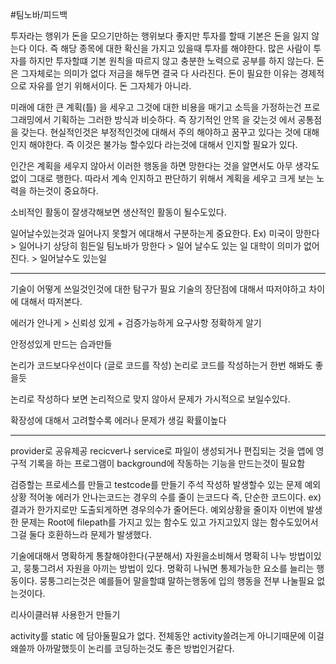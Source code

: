 #팀노바/피드백 

투자라는 행위가  돈을 모으기만하는 행위보다 좋지만 투자를 할때 기본은 돈을 잃지 않는다 이다.
즉 해당 종목에 대한 확신을 가지고 있을때 투자를 해야한다.
많은 사람이 투자를 하지만 투자할떄 기본 원칙을 따르지 않고 충분한 노력으로 공부를 하지 않는다.
돈은 그자체로는 의미가 없다 저금을 해두면 결국 다 사라진다.
돈이 필요한 이유는 경제적으로 자유를 얻기 위해서이다. 돈 그자체가 아니라.

미래에 대한 큰 계획(틀) 을 세우고 그것에 대한 비용을 매기고 소득을 가정하는건 
프로그래밍에서 기획하는 그러한 방식과 비슷하다.
즉 장기적인 안목 을 갖는것 에서 공통점을 갖는다.
현실적인것은
부정적인것에 대해서 주의 해야하고
꿈꾸고 있다는 것에 대해 인지 해야한다. 즉 이것은 불가능 할수있다 라는것에 대해서 인지할 필요가 있다. 

인간은 계획을 세우지 않아서 이러한 행동을 하면 망한다는 것을 알면서도 아무 생각도 없이 그대로 행한다.
따라서 계속 인지하고 판단하기 위해서 계획을 세우고 크게 보는 노력을 하는것이 중요하다.

소비적인 활동이 잘생각해보면 생산적인 활동이 될수도있다.

일어날수있는것과 일어나지 못할거 에대해서 구분하는게 중요한다.
Ex)  미국이 망한다 > 일어나기 상당히 힘든일
    팀노바가 망한다 > 일어 날수도 있는 일
    대학이 의미가 없어진다. > 일어날수도 있는일


---

기술이 어떻게 쓰일것인것에 대한 탐구가 필요
기술의 장단점에 대해서 따저야하고 차이에 대해서 따저본다.


에러가 안나게 > 신뢰성 있게 + 검증가능하게
요구사항 정확하게 알기

안정성있게 만드는 습과만들

논리가 코드보다우선이다 (글로 코드를 작성)
논리로 코드를 작성하는거 한번 해봐도 좋을듯

논리로 작성하다 보면 논리적으로 맞지 않아서 문제가 가시적으로 보일수있다.

확장성에 대해서 고려할수록 에러나 문제가 생길 확률이높다


---

provider로 공유제공
recicver나 service로 파일이 생성되거나 편집되는 것을 앱에 영구적 기록을 하는 프로그램이
background에 작동하는 기능을 만드는것이 필요함

검증할는 프로세스를 만들고 testcode를 만들기  주석 작성하 발생할수 있는 문제 예외상황 적어놓
에러가 안나는코드는 경우의 수를 줄이 는코드다
즉, 단순한 코드이다.
ex) 결과가 한가지로만 도출되게하면 경우의수가 줄어든다.
예외상황을 줄이자
이번에 발생한 문제는 Root에 filepath를 가지고 있는 함수도 있고 가지고있지 않는 함수도있어서 그걸 둘다 호환하느라 문제가 발생했다.

기술에대해서 명확하게 통찰해야한다(구분해서)
자원을소비해서 명확히 나누 방법이있고, 뭉퉁그려서 자원을 아끼는 방법이 있다.
명확히 나눠면 통제가능한 요소를 늘리는 행동이다.
뭉퉁그리는것은 예를들어 말을할떄 말하는행동에 입의 행동을 전부 나눌필요 없는것이다.

리사이클러뷰 사용한거 만들기

activity를 static 에 담아둘필요가 없다. 전체동안 activity쓸려는게 아니기때문에 이걸 왜쓸까 아까말했듯이 논리를 코딩하는것도 좋은 방법인거같다.